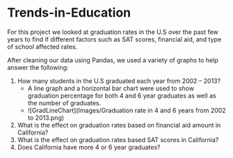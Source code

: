 # Trends-in-Education
For this project we looked at graduation rates in the U.S over the past few years to find if different factors such as SAT scores, financial aid, and type of school affected rates.

After cleaning our data using Pandas, we used a variety of graphs to help answer the following:
1. How many students in the U.S graduated each year from 2002 – 2013?
   - A line graph and a horizontal bar chart were used to show graduation percentage for both 4 and 6 year graduates as well as the number of graduates.
   - ![GradLineChart](Images/Graduation rate in 4 and 6 years from 2002 to 2013.png)
2. What is the effect on graduation rates based on financial aid amount in California?
3. What is the effect on graduation rates based SAT scores in California?
4. Does California have more 4 or 6 year graduates?

